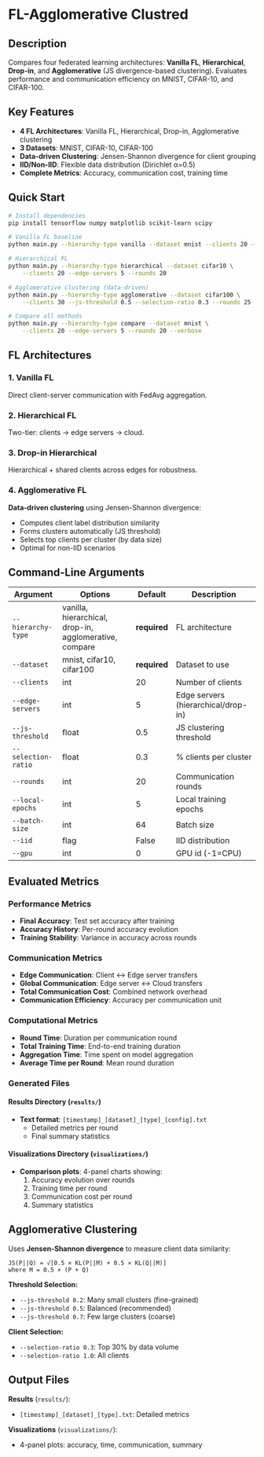 # FL-Agglomerative Clustred

## Description

Compares four federated learning architectures: **Vanilla FL**, **Hierarchical**, **Drop-in**, and **Agglomerative** (JS divergence-based clustering). Evaluates performance and communication efficiency on MNIST, CIFAR-10, and CIFAR-100.

## Key Features

- **4 FL Architectures**: Vanilla FL, Hierarchical, Drop-in, Agglomerative clustering
- **3 Datasets**: MNIST, CIFAR-10, CIFAR-100
- **Data-driven Clustering**: Jensen-Shannon divergence for client grouping
- **IID/Non-IID**: Flexible data distribution (Dirichlet α=0.5)
- **Complete Metrics**: Accuracy, communication cost, training time

## Quick Start

```bash
# Install dependencies
pip install tensorflow numpy matplotlib scikit-learn scipy

# Vanilla FL baseline
python main.py --hierarchy-type vanilla --dataset mnist --clients 20 --rounds 20

# Hierarchical FL
python main.py --hierarchy-type hierarchical --dataset cifar10 \
    --clients 20 --edge-servers 5 --rounds 20

# Agglomerative clustering (data-driven)
python main.py --hierarchy-type agglomerative --dataset cifar100 \
    --clients 30 --js-threshold 0.5 --selection-ratio 0.3 --rounds 25

# Compare all methods
python main.py --hierarchy-type compare --dataset mnist \
    --clients 20 --edge-servers 5 --rounds 20 --verbose
```

## FL Architectures

### 1. Vanilla FL
Direct client-server communication with FedAvg aggregation.

### 2. Hierarchical FL
Two-tier: clients → edge servers → cloud.

### 3. Drop-in Hierarchical
Hierarchical + shared clients across edges for robustness.

### 4. Agglomerative FL
**Data-driven clustering** using Jensen-Shannon divergence:
- Computes client label distribution similarity
- Forms clusters automatically (JS threshold)
- Selects top clients per cluster (by data size)
- Optimal for non-IID scenarios

##  Command-Line Arguments

| Argument | Options | Default      | Description |
|----------|---------|--------------|-------------|
| `--hierarchy-type` | vanilla, hierarchical, drop-in, agglomerative, compare | **required** | FL architecture |
| `--dataset` | mnist, cifar10, cifar100 | **required** | Dataset to use |
| `--clients` | int | 20           | Number of clients |
| `--edge-servers` | int | 5            | Edge servers (hierarchical/drop-in) |
| `--js-threshold` | float | 0.5          | JS clustering threshold |
| `--selection-ratio` | float | 0.3          | % clients per cluster |
| `--rounds` | int | 20           | Communication rounds |
| `--local-epochs` | int | 5            | Local training epochs |
| `--batch-size` | int | 64            | Batch size |
| `--iid` | flag | False        | IID distribution |
| `--gpu` | int | 0            | GPU id (-1=CPU) |

## Evaluated Metrics

### Performance Metrics
- **Final Accuracy**: Test set accuracy after training
- **Accuracy History**: Per-round accuracy evolution
- **Training Stability**: Variance in accuracy across rounds

### Communication Metrics
- **Edge Communication**: Client ↔ Edge server transfers
- **Global Communication**: Edge server ↔ Cloud transfers
- **Total Communication Cost**: Combined network overhead
- **Communication Efficiency**: Accuracy per communication unit

### Computational Metrics
- **Round Time**: Duration per communication round
- **Total Training Time**: End-to-end training duration
- **Aggregation Time**: Time spent on model aggregation
- **Average Time per Round**: Mean round duration


### Generated Files

#### Results Directory (`results/`)
- **Text format**: `[timestamp]_[dataset]_[type]_[config].txt`
  - Detailed metrics per round
  - Final summary statistics


#### Visualizations Directory (`visualizations/`)
- **Comparison plots**: 4-panel charts showing:
  1. Accuracy evolution over rounds
  2. Training time per round
  3. Communication cost per round
  4. Summary statistics

## Agglomerative Clustering

Uses **Jensen-Shannon divergence** to measure client data similarity:

```
JS(P||Q) = √[0.5 × KL(P||M) + 0.5 × KL(Q||M)]
where M = 0.5 × (P + Q)
```

**Threshold Selection:**
- `--js-threshold 0.2`: Many small clusters (fine-grained)
- `--js-threshold 0.5`: Balanced (recommended)
- `--js-threshold 0.7`: Few large clusters (coarse)

**Client Selection:**
- `--selection-ratio 0.3`: Top 30% by data volume
- `--selection-ratio 1.0`: All clients

##  Output Files

**Results** (`results/`):
- `[timestamp]_[dataset]_[type].txt`: Detailed metrics

**Visualizations** (`visualizations/`):
- 4-panel plots: accuracy, time, communication, summary